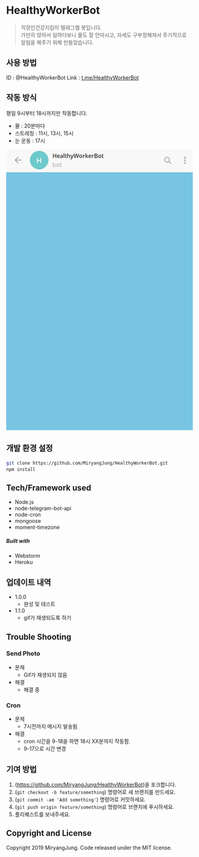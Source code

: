 # HealthyWorkerBot
> 직장인건강지킴이 텔레그램 봇입니다. <br>
> 가만히 앉아서 일하다보니 물도 잘 안마시고, 자세도 구부정해져서 주기적으로 알림을 해주기 위해 만들었습니다.

## 사용 방법
ID : @HealthyWorkerBot
Link : [t.me/HealthyWorkerBot](https://t.me/HealthyWorkerBot)

## 작동 방식
평일 9시부터 18시까지만 작동합니다.
- 물 : 20분마다
- 스트레칭 : 11시, 13시, 15시
- 눈 운동 : 17시

![example](example.gif)

## 개발 환경 설정
```sh
git clone https://github.com/MiryangJung/HealthyWorkerBot.git
npm install
```

## Tech/Framework used
- Node.js
- node-telegram-bot-api
- node-cron
- mongoose
- moment-timezone

##### Built with
- Webstorm
- Heroku

## 업데이트 내역
* 1.0.0
    * 완성 및 테스트
* 1.1.0
    * gif가 재생되도록 하기

## Trouble Shooting

### Send Photo
* 문제
   * Gif가 재생되지 않음
* 해결
   * 해결 중
   
### Cron
* 문제
   * 7시전까지 메시지 발송됨
* 해결
   * cron 시간을 9-18을 하면 18시 XX분까지 작동함.
   * 9-17으로 시간 변경
   
## 기여 방법

1. (<https://github.com/MiryangJung/HealthyWorkerBot>)을 포크합니다.
2. (`git checkout -b feature/something`) 명령어로 새 브랜치를 만드세요.
3. (`git commit -am 'Add something'`) 명령어로 커밋하세요.
4. (`git push origin feature/something`) 명령어로 브랜치에 푸시하세요. 
5. 풀리퀘스트를 보내주세요.

## Copyright and License

Copyright 2019 MiryangJung. Code released under the MIT license.
